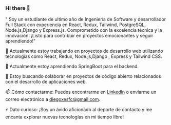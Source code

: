 ### Hi there 👋

" Soy un estudiante de ultimo año de Ingeniería de Software y desarrollador Full Stack con experiencia en React, Redux, Tailwind, PostgreSQL, Node.js,Django y Express.js. Comprometido con la excelencia técnica y la innovación. ¡Listo para contribuir en proyectos emocionantes y seguir aprendiendo!"


🔭 Actualmente estoy trabajando en proyectos de desarrollo web utilizando tecnologías como React, Redux, Node.js,Django , Express y Tailwind CSS.

🌱 Actualmente estoy aprendiendo SpringBoot para el backend.

👯 Estoy buscando colaborar en proyectos de código abierto relacionados con el desarrollo de aplicaciones web.

📫 Cómo contactarme: Puedes encontrarme en [LinkedIn](https://www.linkedin.com/in/diego-mendoza-b33541122/) o enviarme un correo electrónico a diegoxesfc@gmail.com.

⚡ Dato curioso: ¡Soy un ávido aficionado al deporte de contacto y me encanta explorar nuevas tecnologías en mi tiempo libre!










<!--
**Diegoxes/Diegoxes** is a ✨ _special_ ✨ repository because its `README.md` (this file) appears on your GitHub profile.

Here are some ideas to get you started:

- 🔭 I’m currently working on ...
- 🌱 I’m currently learning ...
- 👯 I’m looking to collaborate on ...
- 🤔 I’m looking for help with ...
- 💬 Ask me about ...
- 📫 How to reach me: ...
- 😄 Pronouns: ...
- ⚡ Fun fact: ...
-->
